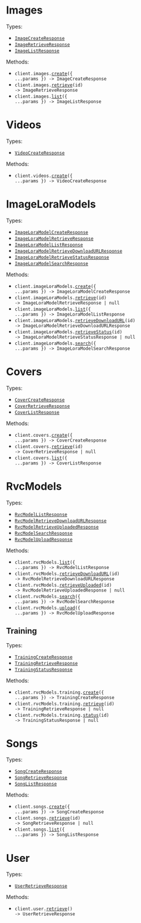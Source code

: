 # Images

Types:

- <code><a href="./src/resources/images.ts">ImageCreateResponse</a></code>
- <code><a href="./src/resources/images.ts">ImageRetrieveResponse</a></code>
- <code><a href="./src/resources/images.ts">ImageListResponse</a></code>

Methods:

- <code title="post /images/create">client.images.<a href="./src/resources/images.ts">create</a>({ ...params }) -> ImageCreateResponse</code>
- <code title="get /images/{id}">client.images.<a href="./src/resources/images.ts">retrieve</a>(id) -> ImageRetrieveResponse</code>
- <code title="get /images">client.images.<a href="./src/resources/images.ts">list</a>({ ...params }) -> ImageListResponse</code>

# Videos

Types:

- <code><a href="./src/resources/videos.ts">VideoCreateResponse</a></code>

Methods:

- <code title="post /videos/create">client.videos.<a href="./src/resources/videos.ts">create</a>({ ...params }) -> VideoCreateResponse</code>

# ImageLoraModels

Types:

- <code><a href="./src/resources/image-lora-models.ts">ImageLoraModelCreateResponse</a></code>
- <code><a href="./src/resources/image-lora-models.ts">ImageLoraModelRetrieveResponse</a></code>
- <code><a href="./src/resources/image-lora-models.ts">ImageLoraModelListResponse</a></code>
- <code><a href="./src/resources/image-lora-models.ts">ImageLoraModelRetrieveDownloadURLResponse</a></code>
- <code><a href="./src/resources/image-lora-models.ts">ImageLoraModelRetrieveStatusResponse</a></code>
- <code><a href="./src/resources/image-lora-models.ts">ImageLoraModelSearchResponse</a></code>

Methods:

- <code title="post /image-lora-models/create">client.imageLoraModels.<a href="./src/resources/image-lora-models.ts">create</a>({ ...params }) -> ImageLoraModelCreateResponse</code>
- <code title="get /image-lora-models/{id}">client.imageLoraModels.<a href="./src/resources/image-lora-models.ts">retrieve</a>(id) -> ImageLoraModelRetrieveResponse | null</code>
- <code title="get /image-lora-models">client.imageLoraModels.<a href="./src/resources/image-lora-models.ts">list</a>({ ...params }) -> ImageLoraModelListResponse</code>
- <code title="get /image-lora-models/{id}/download">client.imageLoraModels.<a href="./src/resources/image-lora-models.ts">retrieveDownloadURL</a>(id) -> ImageLoraModelRetrieveDownloadURLResponse</code>
- <code title="get /image-lora-models/{id}/status">client.imageLoraModels.<a href="./src/resources/image-lora-models.ts">retrieveStatus</a>(id) -> ImageLoraModelRetrieveStatusResponse | null</code>
- <code title="get /image-lora-models/search">client.imageLoraModels.<a href="./src/resources/image-lora-models.ts">search</a>({ ...params }) -> ImageLoraModelSearchResponse</code>

# Covers

Types:

- <code><a href="./src/resources/covers.ts">CoverCreateResponse</a></code>
- <code><a href="./src/resources/covers.ts">CoverRetrieveResponse</a></code>
- <code><a href="./src/resources/covers.ts">CoverListResponse</a></code>

Methods:

- <code title="post /covers/create">client.covers.<a href="./src/resources/covers.ts">create</a>({ ...params }) -> CoverCreateResponse</code>
- <code title="get /covers/{id}">client.covers.<a href="./src/resources/covers.ts">retrieve</a>(id) -> CoverRetrieveResponse | null</code>
- <code title="get /covers">client.covers.<a href="./src/resources/covers.ts">list</a>({ ...params }) -> CoverListResponse</code>

# RvcModels

Types:

- <code><a href="./src/resources/rvc-models/rvc-models.ts">RvcModelListResponse</a></code>
- <code><a href="./src/resources/rvc-models/rvc-models.ts">RvcModelRetrieveDownloadURLResponse</a></code>
- <code><a href="./src/resources/rvc-models/rvc-models.ts">RvcModelRetrieveUploadedResponse</a></code>
- <code><a href="./src/resources/rvc-models/rvc-models.ts">RvcModelSearchResponse</a></code>
- <code><a href="./src/resources/rvc-models/rvc-models.ts">RvcModelUploadResponse</a></code>

Methods:

- <code title="get /rvc-models">client.rvcModels.<a href="./src/resources/rvc-models/rvc-models.ts">list</a>({ ...params }) -> RvcModelListResponse</code>
- <code title="get /rvc-models/{id}/download">client.rvcModels.<a href="./src/resources/rvc-models/rvc-models.ts">retrieveDownloadURL</a>(id) -> RvcModelRetrieveDownloadURLResponse</code>
- <code title="get /rvc-models/uploaded/{id}">client.rvcModels.<a href="./src/resources/rvc-models/rvc-models.ts">retrieveUploaded</a>(id) -> RvcModelRetrieveUploadedResponse | null</code>
- <code title="get /rvc-models/search">client.rvcModels.<a href="./src/resources/rvc-models/rvc-models.ts">search</a>({ ...params }) -> RvcModelSearchResponse</code>
- <code title="post /rvc-models/upload">client.rvcModels.<a href="./src/resources/rvc-models/rvc-models.ts">upload</a>({ ...params }) -> RvcModelUploadResponse</code>

## Training

Types:

- <code><a href="./src/resources/rvc-models/training.ts">TrainingCreateResponse</a></code>
- <code><a href="./src/resources/rvc-models/training.ts">TrainingRetrieveResponse</a></code>
- <code><a href="./src/resources/rvc-models/training.ts">TrainingStatusResponse</a></code>

Methods:

- <code title="post /rvc-models/training/create">client.rvcModels.training.<a href="./src/resources/rvc-models/training.ts">create</a>({ ...params }) -> TrainingCreateResponse</code>
- <code title="get /rvc-models/training/{id}">client.rvcModels.training.<a href="./src/resources/rvc-models/training.ts">retrieve</a>(id) -> TrainingRetrieveResponse | null</code>
- <code title="get /rvc-models/training/{id}/status">client.rvcModels.training.<a href="./src/resources/rvc-models/training.ts">status</a>(id) -> TrainingStatusResponse | null</code>

# Songs

Types:

- <code><a href="./src/resources/songs.ts">SongCreateResponse</a></code>
- <code><a href="./src/resources/songs.ts">SongRetrieveResponse</a></code>
- <code><a href="./src/resources/songs.ts">SongListResponse</a></code>

Methods:

- <code title="post /songs/create">client.songs.<a href="./src/resources/songs.ts">create</a>({ ...params }) -> SongCreateResponse</code>
- <code title="get /songs/{id}">client.songs.<a href="./src/resources/songs.ts">retrieve</a>(id) -> SongRetrieveResponse | null</code>
- <code title="get /songs">client.songs.<a href="./src/resources/songs.ts">list</a>({ ...params }) -> SongListResponse</code>

# User

Types:

- <code><a href="./src/resources/user.ts">UserRetrieveResponse</a></code>

Methods:

- <code title="get /user">client.user.<a href="./src/resources/user.ts">retrieve</a>() -> UserRetrieveResponse</code>
